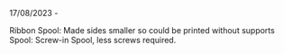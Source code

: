 17/08/2023 - 

Ribbon Spool: Made sides smaller so could be printed without supports
Spool: Screw-in Spool, less screws required.